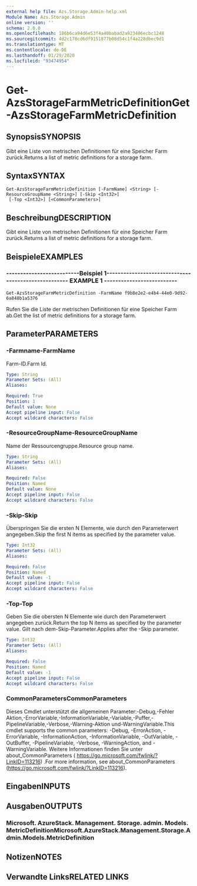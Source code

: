 ```yaml
---
external help file: Azs.Storage.Admin-help.xml
Module Name: Azs.Storage.Admin
online version: ''
schema: 2.0.0
ms.openlocfilehash: 186b6ca94d6e53f4a40babad2a923406ecbc1248
ms.sourcegitcommit: 4d2c178cd6df9151877b08d54c1f4a228dbec9d1
ms.translationtype: MT
ms.contentlocale: de-DE
ms.lasthandoff: 01/29/2020
ms.locfileid: "93474954"
---
```

# <span data-ttu-id="1a656-101">Get-AzsStorageFarmMetricDefinition</span><span class="sxs-lookup"><span data-stu-id="1a656-101">Get-AzsStorageFarmMetricDefinition</span></span>

## <span data-ttu-id="1a656-102">Synopsis</span><span class="sxs-lookup"><span data-stu-id="1a656-102">SYNOPSIS</span></span>
<span data-ttu-id="1a656-103">Gibt eine Liste von metrischen Definitionen für eine Speicher Farm zurück.</span><span class="sxs-lookup"><span data-stu-id="1a656-103">Returns a list of metric definitions for a storage farm.</span></span>

## <span data-ttu-id="1a656-104">Syntax</span><span class="sxs-lookup"><span data-stu-id="1a656-104">SYNTAX</span></span>

```
Get-AzsStorageFarmMetricDefinition [-FarmName] <String> [-ResourceGroupName <String>] [-Skip <Int32>]
 [-Top <Int32>] [<CommonParameters>]
```

## <span data-ttu-id="1a656-105">Beschreibung</span><span class="sxs-lookup"><span data-stu-id="1a656-105">DESCRIPTION</span></span>
<span data-ttu-id="1a656-106">Gibt eine Liste von metrischen Definitionen für eine Speicher Farm zurück.</span><span class="sxs-lookup"><span data-stu-id="1a656-106">Returns a list of metric definitions for a storage farm.</span></span>

## <span data-ttu-id="1a656-107">Beispiele</span><span class="sxs-lookup"><span data-stu-id="1a656-107">EXAMPLES</span></span>

### <span data-ttu-id="1a656-108">--------------------------Beispiel 1--------------------------</span><span class="sxs-lookup"><span data-stu-id="1a656-108">-------------------------- EXAMPLE 1 --------------------------</span></span>
```
Get-AzsStorageFarmMetricDefinition -FarmName f9b8e2e2-e4b4-44e0-9d92-6a848b1a5376
```

<span data-ttu-id="1a656-109">Rufen Sie die Liste der metrischen Definitionen für eine Speicher Farm ab.</span><span class="sxs-lookup"><span data-stu-id="1a656-109">Get the list of metric definitions for a storage farm.</span></span>

## <span data-ttu-id="1a656-110">Parameter</span><span class="sxs-lookup"><span data-stu-id="1a656-110">PARAMETERS</span></span>

### <span data-ttu-id="1a656-111">-Farmname</span><span class="sxs-lookup"><span data-stu-id="1a656-111">-FarmName</span></span>
<span data-ttu-id="1a656-112">Farm-ID.</span><span class="sxs-lookup"><span data-stu-id="1a656-112">Farm Id.</span></span>

```yaml
Type: String
Parameter Sets: (All)
Aliases: 

Required: True
Position: 1
Default value: None
Accept pipeline input: False
Accept wildcard characters: False
```

### <span data-ttu-id="1a656-113">-ResourceGroupName</span><span class="sxs-lookup"><span data-stu-id="1a656-113">-ResourceGroupName</span></span>
<span data-ttu-id="1a656-114">Name der Ressourcengruppe.</span><span class="sxs-lookup"><span data-stu-id="1a656-114">Resource group name.</span></span>

```yaml
Type: String
Parameter Sets: (All)
Aliases: 

Required: False
Position: Named
Default value: None
Accept pipeline input: False
Accept wildcard characters: False
```

### <span data-ttu-id="1a656-115">-Skip</span><span class="sxs-lookup"><span data-stu-id="1a656-115">-Skip</span></span>
<span data-ttu-id="1a656-116">Überspringen Sie die ersten N Elemente, wie durch den Parameterwert angegeben.</span><span class="sxs-lookup"><span data-stu-id="1a656-116">Skip the first N items as specified by the parameter value.</span></span>

```yaml
Type: Int32
Parameter Sets: (All)
Aliases: 

Required: False
Position: Named
Default value: -1
Accept pipeline input: False
Accept wildcard characters: False
```

### <span data-ttu-id="1a656-117">-Top</span><span class="sxs-lookup"><span data-stu-id="1a656-117">-Top</span></span>
<span data-ttu-id="1a656-118">Geben Sie die obersten N Elemente wie durch den Parameterwert angegeben zurück.</span><span class="sxs-lookup"><span data-stu-id="1a656-118">Return the top N items as specified by the parameter value.</span></span>
<span data-ttu-id="1a656-119">Gilt nach dem-Skip-Parameter.</span><span class="sxs-lookup"><span data-stu-id="1a656-119">Applies after the -Skip parameter.</span></span>

```yaml
Type: Int32
Parameter Sets: (All)
Aliases: 

Required: False
Position: Named
Default value: -1
Accept pipeline input: False
Accept wildcard characters: False
```

### <span data-ttu-id="1a656-120">CommonParameters</span><span class="sxs-lookup"><span data-stu-id="1a656-120">CommonParameters</span></span>
<span data-ttu-id="1a656-121">Dieses Cmdlet unterstützt die allgemeinen Parameter:-Debug,-Fehler Aktion,-ErrorVariable,-InformationVariable,-Variable,-Puffer,-PipelineVariable,-Verbose,-Warning-Aktion und-WarningVariable.</span><span class="sxs-lookup"><span data-stu-id="1a656-121">This cmdlet supports the common parameters: -Debug, -ErrorAction, -ErrorVariable, -InformationAction, -InformationVariable, -OutVariable, -OutBuffer, -PipelineVariable, -Verbose, -WarningAction, and -WarningVariable.</span></span> <span data-ttu-id="1a656-122">Weitere Informationen finden Sie unter about_CommonParameters ( https://go.microsoft.com/fwlink/?LinkID=113216) .</span><span class="sxs-lookup"><span data-stu-id="1a656-122">For more information, see about_CommonParameters (https://go.microsoft.com/fwlink/?LinkID=113216).</span></span>

## <span data-ttu-id="1a656-123">Eingaben</span><span class="sxs-lookup"><span data-stu-id="1a656-123">INPUTS</span></span>

## <span data-ttu-id="1a656-124">Ausgaben</span><span class="sxs-lookup"><span data-stu-id="1a656-124">OUTPUTS</span></span>

### <span data-ttu-id="1a656-125">Microsoft. AzureStack. Management. Storage. admin. Models. MetricDefinition</span><span class="sxs-lookup"><span data-stu-id="1a656-125">Microsoft.AzureStack.Management.Storage.Admin.Models.MetricDefinition</span></span>

## <span data-ttu-id="1a656-126">Notizen</span><span class="sxs-lookup"><span data-stu-id="1a656-126">NOTES</span></span>

## <span data-ttu-id="1a656-127">Verwandte Links</span><span class="sxs-lookup"><span data-stu-id="1a656-127">RELATED LINKS</span></span>

